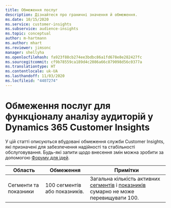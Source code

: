 ```yaml
---
title: Обмеження послуг
description: Дізнайтеся про граничні значення й обмеження.
ms.date: 10/15/2020
ms.service: customer-insights
ms.subservice: audience-insights
ms.topic: conceptual
author: m-hartmann
ms.author: mhart
ms.reviewer: jimsonc
manager: shellyha
ms.openlocfilehash: fa923f88cb274ee3bdbc86a1fd678e8e282427fc
ms.sourcegitcommit: cf9b78559ca189d4c2086a66c879098d56c0377a
ms.translationtype: HT
ms.contentlocale: uk-UA
ms.lasthandoff: 11/03/2020
ms.locfileid: "4407274"
---
```

# <a name="service-limits-in-dynamics-365-customer-insights-audience-insights-capability"></a>Обмеження послуг для функціоналу аналізу аудиторій у Dynamics 365 Customer Insights

У цій статті описуються вбудовані обмеження служби Customer Insights, які призначені для забезпечення надійності та стабільності обслуговування. Будь-які запити щодо внесення змін можна зробити за допомогою [Форуму для ідей](https://go.microsoft.com/fwlink/?linkid=2074172). 
 
| Область  | Обмеження  | Примітки |
|-------------|---------------------------------------------------------------------|---------------------------------------------------------------------|
| Сегменти та показники | 100 сегментів або показників. | Загальна кількість активних [сегментів](segments.md) і [показників](measures.md) сумарно не може перевищувати 100.  |
